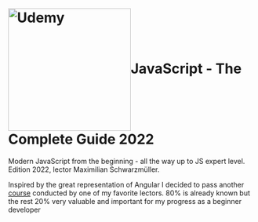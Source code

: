 <h1><img align="center" src="https://cdn.careers.tufts.edu/wp-content/uploads/sites/100/2021/09/udemy.png" style="width: 250px;" alt="Udemy">JavaScript - The Complete Guide 2022</h1>
Modern JavaScript from the beginning - all the way up to JS expert level. Edition 2022, lector Maximilian Schwarzmüller.

Inspired by the great representation of Angular I decided to pass another [course](https://www.udemy.com/course/javascript-the-complete-guide-2020-beginner-advanced/) conducted by one of my favorite lectors. 80% is already known but the rest 20% very valuable and important for my progress as a beginner developer

